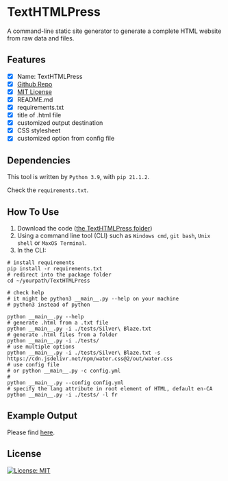 # TextHTMLPress
A command-line static site generator to generate a complete 
HTML website from raw data and files.

## Features

- [x] Name: TextHTMLPress
- [x] [Github Repo](https://github.com/Qiwen-Yu/TextHTMLPress)
- [x] [MIT License](https://github.com/Qiwen-Yu/TextHTMLPress/blob/main/LICENSE)
- [x] README.md
- [x] requirements.txt
- [x] title of .html file
- [x] customized output destination
- [x] CSS stylesheet
- [x] customized option from config file 

## Dependencies
This tool is written by `Python 3.9`, with `pip 21.1.2`.

Check the `requirements.txt`.


## How To Use
1. Download the code ([the TextHTMLPress folder](https://github.com/Qiwen-Yu/TextHTMLPress))
2. Using a command line tool (CLI) such as `Windows cmd`, `git bash`, 
   `Unix shell` or `MaxOS Terminal`.
3. In the CLI:

```shell
# install requirements
pip install -r requirements.txt
# redirect into the package folder
cd ~/yourpath/TextHTMLPress

# check help
# it might be python3 __main__.py --help on your machine
# python3 instead of python

python __main__.py --help
# generate .html from a .txt file
python __main__.py -i ./tests/Silver\ Blaze.txt
# generate .html files from a folder 
python __main__.py -i ./tests/
# use multiple options
python __main__.py -i ./tests/Silver\ Blaze.txt -s https://cdn.jsdelivr.net/npm/water.css@2/out/water.css
# use config file
# or python __main__.py -c config.yml
# 
python __main__.py --config config.yml
# specify the lang attribute in root element of HTML, default en-CA
python __main__.py -i ./tests/ -l fr

```
## Example Output

Please find [here](https://github.com/Qiwen-Yu/TextHTMLPress/tree/main/Example_Output).

## License
[![License: MIT](https://img.shields.io/badge/License-MIT-yellow.svg)](https://opensource.org/licenses/MIT)

